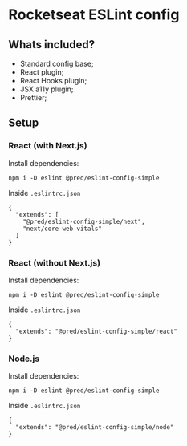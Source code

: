 # Rocketseat ESLint config

## Whats included?

- Standard config base;
- React plugin;
- React Hooks plugin;
- JSX a11y plugin;
- Prettier;

## Setup

### React (with Next.js)

Install dependencies:
```
npm i -D eslint @pred/eslint-config-simple
```
Inside `.eslintrc.json`
```
{
  "extends": [
    "@pred/eslint-config-simple/next", 
    "next/core-web-vitals"
  ]
}
```

### React (without Next.js)

Install dependencies:
```
npm i -D eslint @pred/eslint-config-simple
```
Inside `.eslintrc.json`
```
{
  "extends": "@pred/eslint-config-simple/react"
}
```

### Node.js

Install dependencies:
```
npm i -D eslint @pred/eslint-config-simple
```
Inside `.eslintrc.json`
```
{
  "extends": "@pred/eslint-config-simple/node"
}
```
